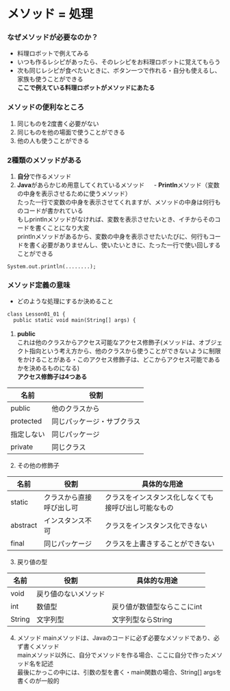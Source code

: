 # メソッド = 処理
### なぜメソッドが必要なのか？
* 料理ロボットで例えてみる
 * いつも作るレシピがあったら、そのレシピをお料理ロボットに覚えてもらう
 * 次も同じレシピが食べたいときに、ボタン一つで作れる・自分も使えるし、家族も使うことができる
<br> **ここで例えている料理ロボットがメソッドにあたる**
 
 ### メソッドの便利なところ
 1. 同じものを2度書く必要がない
 2. 同じものを他の場面で使うことができる
 3. 他の人も使うことができる

### 2種類のメソッドがある
1. **自分**で作るメソッド
2. **Java**があらかじめ用意してくれているメソッド
　 - **Println**メソッド（変数の中身を表示させるために使うメソッド）
    <br> たった一行で変数の中身を表示させてくれますが、メソッドの中身は何行ものコードが書かれている
    <br> もしprintlnメソッドがなければ、変数を表示させたいとき、イチからそのコードを書くことになり大変
    <br> printlnメソッドがあるから、変数の中身を表示させたいたびに、何行もコードを書く必要がありませんし、使いたいときに、たった一行で使い回しすることができる

```java:tittle
System.out.println(........);
```

### メソッド定義の意味
- どのような処理にするか決めること
```java:tittle
class Lesson01_01 {
  public static void main(String[] args) {
```
1. **public** 
　　<br>これは他のクラスからアクセス可能なアクセス修飾子(メソッドは、オブジェクト指向という考え方から、他のクラスから使うことができないように制限をかけることがある・このアクセス修飾子は、どこからアクセス可能であるかを決めるものになる)
   <br>**アクセス修飾子は4つある**
   
| 名前        | 役割                |                      
| ---------- | ------------------- |
| public     | 他のクラスから         | 
| protected  | 同じパッケージ・サブクラス | 
| 指定しない   | 同じパッケージ         |
| private    | 同じクラス            |
  
2. その他の修飾子

| 名前        | 役割                | 具体的な用途                               |                  
| ---------- | ------------------- |---------------------------------------- |
| static     | クラスから直接呼び出し可 | クラスをインスタンス化しなくても接呼び出し可能なもの  |
| abstract   | インスタンス不可       | クラスをインスタンス化できない                   |
| final      | 同じパッケージ         | クラスを上書きすることができない                 |

3. 戻り値の型

| 名前        | 役割                | 具体的な用途                              |                  
| ---------- | ------------------- |---------------------------------------- |
| void       | 戻り値のないメソッド      |                                         |
| int        | 数値型               | 戻り値が数値型ならここにint                   |
| String     | 文字列型             | 文字列型ならString                         |

4. メソッド
  mainメソッドは、Javaのコードに必ず必要なメソッドであり、必ず書くメソッド
  <br>mainメソッド以外に、自分でメソッドを作る場合、ここに自分で作ったメソッド名を記述
  <br>最後にかっこの中には、引数の型を書く・main関数の場合、String[] argsを書くのが一般的
  
  
  
  
  
  
  
  
  
  
  
  
  
  
